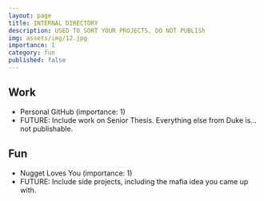 ```yaml
---
layout: page
title: INTERNAL DIRECTORY
description: USED TO SORT YOUR PROJECTS, DO NOT PUBLISh
img: assets/img/12.jpg
importance: 1
category: fun
published: false
---
```


## Work
- Personal GitHub (importance: 1)
- FUTURE: Include work on Senior Thesis. Everything else from Duke is... not publishable.
## Fun
- Nugget Loves You (importance: 1)
- FUTURE: Include side projects, including the mafia idea you came up with.
